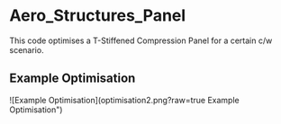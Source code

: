 # Aero_Structures_Panel
This code optimises a T-Stiffened Compression Panel for a certain c/w scenario.

## Example Optimisation
![Example Optimisation](optimisation2.png?raw=true Example Optimisation")

